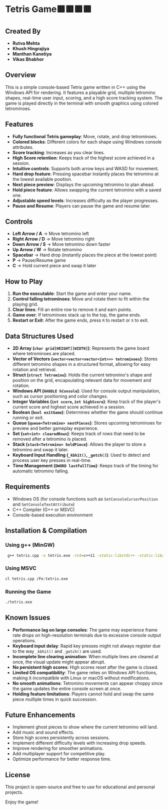 # Tetris Game🟥🟥🟥🟥

## Created By
- **Rutva Mehta**
- **Khush Hingrajiya**
- **Manthan Kanetiya**
- **Vikas Bhabhor**

## Overview
This is a simple console-based Tetris game written in C++ using the Windows API for rendering. It features a playable grid, multiple tetromino shapes, real-time user input, scoring, and a high score tracking system. The game is played directly in the terminal with smooth graphics using colored tetrominoes.

## Features
- **Fully functional Tetris gameplay**: Move, rotate, and drop tetrominoes.
- **Colored blocks**: Different colors for each shape using Windows console attributes.
- **Score tracking**: Increases as you clear lines.
- **High Score retention**: Keeps track of the highest score achieved in a session.
- **Intuitive controls**: Supports both arrow keys and WASD for movement.
- **Hard drop feature**: Pressing spacebar instantly places the tetromino at the lowest available position.
- **Next piece preview**: Displays the upcoming tetromino to plan ahead.
- **Hold piece feature**: Allows swapping the current tetromino with a saved one.
- **Adjustable speed levels**: Increases difficulty as the player progresses.
- **Pause and Resume**: Players can pause the game and resume later.

## Controls
- **Left Arrow / A** → Move tetromino left
- **Right Arrow / D** → Move tetromino right
- **Down Arrow / S** → Move tetromino down faster
- **Up Arrow / W** → Rotate tetromino
- **Spacebar** → Hard drop (instantly places the piece at the lowest point)
- **P** → Pause/Resume game
- **C** → Hold current piece and swap it later

## How to Play
1. **Run the executable**: Start the game and enter your name.
2. **Control falling tetrominoes**: Move and rotate them to fit within the playing grid.
3. **Clear lines**: Fill an entire row to remove it and earn points.
4. **Game over**: If tetrominoes stack up to the top, the game ends.
5. **Restart or Exit**: After the game ends, press `R` to restart or `X` to exit.

## Data Structures Used
- **2D Array (`char grid[HEIGHT][WIDTH]`)**: Represents the game board where tetrominoes are placed.
- **Vector of Vectors (`vector<vector<vector<int>>> tetrominoes`)**: Stores different tetromino shapes in a structured format, allowing for easy rotation and retrieval.
- **Struct (`struct Tetromino`)**: Holds the current tetromino's shape and position on the grid, encapsulating relevant data for movement and rotation.
- **Windows API (`HANDLE hConsole`)**: Used for console output manipulation, such as cursor positioning and color changes.
- **Integer Variables (`int score`, `int highScore`)**: Keep track of the player's current score and highest score achieved in a session.
- **Boolean (`bool exitGame`)**: Determines whether the game should continue running or exit.
- **Queue (`queue<Tetromino> nextPieces`)**: Stores upcoming tetrominoes for preview and better gameplay experience.
- **Set (`set<int> clearedRows`)**: Keeps track of rows that need to be removed after a tetromino is placed.
- **Stack (`stack<Tetromino> holdPiece`)**: Allows the player to store a tetromino and swap it later.
- **Keyboard Input Handling (`_kbhit()`, `_getch()`)**: Used to detect and process user key presses in real-time.
- **Time Management (`DWORD lastFallTime`)**: Keeps track of the timing for automatic tetromino falling.

## Requirements
- Windows OS (for console functions such as `SetConsoleCursorPosition` and `SetConsoleTextAttribute`)
- C++ Compiler (G++ or MSVC)
- Console-based execution environment

## Installation & Compilation
### Using g++ (MinGW)
```sh
 g++ tetris.cpp -o tetris.exe -std=c++11 -static-libstdc++ -static-libgcc
```
### Using MSVC
```sh
cl tetris.cpp /Fe:tetris.exe
```
### Running the Game
```sh
./tetris.exe
```

## Known Issues
- **Performance lag on large consoles**: The game may experience frame rate drops on high-resolution terminals due to excessive console output operations.
- **Keyboard input delay**: Rapid key presses might not always register due to the way `_kbhit()` and `_getch()` are used.
- **Incomplete line clearing animation**: When multiple lines are cleared at once, the visual update might appear abrupt.
- **No persistent high scores**: High scores reset after the game is closed.
- **Limited OS compatibility**: The game relies on Windows API functions, making it incompatible with Linux or macOS without modifications.
- **No smooth animations**: Tetromino movements can appear choppy since the game updates the entire console screen at once.
- **Holding feature limitations**: Players cannot hold and swap the same piece multiple times in quick succession.

## Future Enhancements
- Implement ghost pieces to show where the current tetromino will land.
- Add music and sound effects.
- Store high scores persistently across sessions.
- Implement different difficulty levels with increasing drop speeds.
- Improve rendering for smoother animations.
- Add multiplayer support for competitive play.
- Optimize performance for better response time.



## License
This project is open-source and free to use for educational and personal projects.

Enjoy the game!
